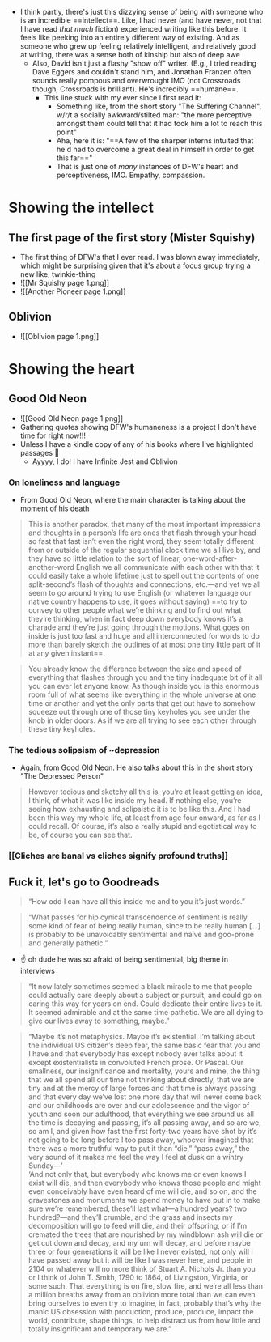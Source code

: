 
- I think partly, there's just this dizzying sense of being with someone who is an incredible ==intellect==. Like, I had never (and have never, not that I have read *that much* fiction) experienced writing like this before. It feels like peeking into an entirely different way of existing. And as someone who grew up feeling relatively intelligent, and relatively good at writing, there was a sense both of kinship but also of deep awe
	- Also, David isn't just a flashy "show off" writer. (E.g., I tried reading Dave Eggers and couldn't stand him, and Jonathan Franzen often sounds really pompous and overwrought IMO (not Crossroads though, Crossroads is brilliant). He's incredibly ==humane==. 
		- This line stuck with my ever since I first read it:
			- Something like, from the short story "The Suffering Channel", w/r/t a socially awkward/stilted man: "the more perceptive amongst them could tell that it had took him a lot to reach this point"
			- Aha, here it is: "==A few of the sharper interns intuited that he'd had to overcome a great deal in himself in order to get this far=="
			- That is just one of *many* instances of DFW's heart and perceptiveness, IMO. Empathy, compassion.
# Showing the intellect
## The first page of the first story (Mister Squishy)
- The first thing of DFW's that I ever read. I was blown away immediately, which might be surprising given that it's about a focus group trying a new like, twinkie-thing
- ![[Mr Squishy page 1.png]]
- ![[Another Pioneer page 1.png]]

## Oblivion
- ![[Oblivion page 1.png]]
# Showing the heart
## Good Old Neon
- ![[Good Old Neon page 1.png]]
- Gathering quotes showing DFW's humaneness is a project I don't have time for right now!!! 
- Unless I have a kindle copy of any of his books where I've highlighted passages 👀
	- Ayyyy, I do! I have Infinite Jest and Oblivion
### On loneliness and language
- From Good Old Neon, where the main character is talking about the moment of his death
> This is another paradox, that many of the most important impressions and thoughts in a person’s life are ones that flash through your head so fast that fast isn’t even the right word, they seem totally different from or outside of the regular sequential clock time we all live by, and they have so little relation to the sort of linear, one-word-after-another-word English we all communicate with each other with that it could easily take a whole lifetime just to spell out the contents of one split-second’s flash of thoughts and connections, etc.—and yet we all seem to go around trying to use English (or whatever language our native country happens to use, it goes without saying) ==to try to convey to other people what we’re thinking and to find out what they’re thinking, when in fact deep down everybody knows it’s a charade and they’re just going through the motions. What goes on inside is just too fast and huge and all interconnected for words to do more than barely sketch the outlines of at most one tiny little part of it at any given instant==.

> You already know the difference between the size and speed of everything that flashes through you and the tiny inadequate bit of it all you can ever let anyone know. As though inside you is this enormous room full of what seems like everything in the whole universe at one time or another and yet the only parts that get out have to somehow squeeze out through one of those tiny keyholes you see under the knob in older doors. As if we are all trying to see each other through these tiny keyholes.

### The tedious solipsism of ~depression
- Again, from Good Old Neon. He also talks about this in the short story "The Depressed Person"
> However tedious and sketchy all this is, you’re at least getting an idea, I think, of what it was like inside my head. If nothing else, you’re seeing how exhausting and solipsistic it is to be like this. And I had been this way my whole life, at least from age four onward, as far as I could recall. Of course, it’s also a really stupid and egotistical way to be, of course you can see that.

### [[Cliches are banal vs cliches signify profound truths]]


## Fuck it, let's go to Goodreads

> “How odd I can have all this inside me and to you it’s just words.”

> “What passes for hip cynical transcendence of sentiment is really some kind of fear of being really human, since to be really human [...] is probably to be unavoidably sentimental and naïve and goo-prone and generally pathetic.”
- ☝️ oh dude he was so afraid of being sentimental, big theme in interviews

> “It now lately sometimes seemed a black miracle to me that people could actually care deeply about a subject or pursuit, and could go on caring this way for years on end. Could dedicate their entire lives to it. It seemed admirable and at the same time pathetic. We are all dying to give our lives away to something, maybe.”

> “Maybe it’s not metaphysics. Maybe it’s existential. I’m talking about the individual US citizen’s deep fear, the same basic fear that you and I have and that everybody has except nobody ever talks about it except existentialists in convoluted French prose. Or Pascal. Our smallness, our insignificance and mortality, yours and mine, the thing that we all spend all our time not thinking about directly, that we are tiny and at the mercy of large forces and that time is always passing and that every day we’ve lost one more day that will never come back and our childhoods are over and our adolescence and the vigor of youth and soon our adulthood, that everything we see around us all the time is decaying and passing, it’s all passing away, and so are we, so am I, and given how fast the first forty-two years have shot by it’s not going to be long before I too pass away, whoever imagined that there was a more truthful way to put it than “die,” “pass away,” the very sound of it makes me feel the way I feel at dusk on a wintry Sunday—’  
> ‘And not only that, but everybody who knows me or even knows I exist will die, and then everybody who knows those people and might even conceivably have even heard of me will die, and so on, and the gravestones and monuments we spend money to have put in to make sure we’re remembered, these’ll last what—a hundred years? two hundred?—and they’ll crumble, and the grass and insects my decomposition will go to feed will die, and their offspring, or if I’m cremated the trees that are nourished by my windblown ash will die or get cut down and decay, and my urn will decay, and before maybe three or four generations it will be like I never existed, not only will I have passed away but it will be like I was never here, and people in 2104 or whatever will no more think of Stuart A. Nichols Jr. than you or I think of John T. Smith, 1790 to 1864, of Livingston, Virginia, or some such. That everything is on fire, slow fire, and we’re all less than a million breaths away from an oblivion more total than we can even bring ourselves to even try to imagine, in fact, probably that’s why the manic US obsession with production, produce, produce, impact the world, contribute, shape things, to help distract us from how little and totally insignificant and temporary we are.”